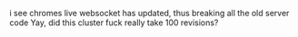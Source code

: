 i see chromes live websocket has updated, thus breaking all the old server code Yay, did this cluster fuck really take 100 revisions?
